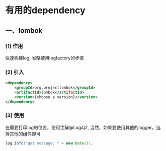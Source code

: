 # 有用的dependency

## 一、lombok
### (1) 作用
快速构建log, 省略使用logfactory的步骤

### (2) 引入
```xml
<dependency>
    <groupId>org.projectlombok</groupId>
    <artifactId>lombok</artifactId>
    <version>{choose a version}</version>
</dependency>
```
### (3) 使用
在需要打印log的位置，使用注解@Log4j2, 当然，如果要使用其他的logger，选择其他的组件即可  
```java
log.info("get message: " + new Date());
```

## 